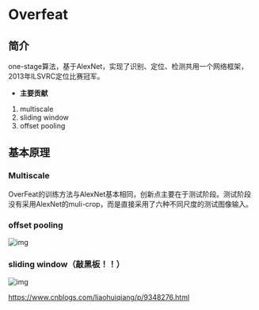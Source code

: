 # Overfeat

## 简介

one-stage算法，基于AlexNet，实现了识别、定位、检测共用一个网络框架，2013年ILSVRC定位比赛冠军。

* **主要贡献**

1. multiscale
2. sliding window 
3. offset pooling

## 基本原理

### Multiscale

OverFeat的训练方法与AlexNet基本相同，创新点主要在于测试阶段。测试阶段没有采用AlexNet的muli-crop，而是直接采用了六种不同尺度的测试图像输入。

### offset pooling

![img](https://images2018.cnblogs.com/blog/1160281/201807/1160281-20180721220445683-716828679.png)

### sliding window（敲黑板！！）

![img](https://images2018.cnblogs.com/blog/1160281/201807/1160281-20180721220438599-1957099965.png)

https://www.cnblogs.com/liaohuiqiang/p/9348276.html

